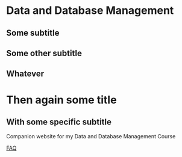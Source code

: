 # Data and Database Management

## Some subtitle

## Some other subtitle

## Whatever

# Then again some title

## With some specific subtitle

Companion website for my Data and Database Management Course

[FAQ](FAQ.md)
